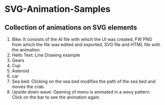 SVG-Animation-Samples
=====================

Collection of animations on SVG elements
---------------------

1. Bike:
It consists of the AI file with which the UI was created, FW PNG from which the file was edited and exported, SVG file and HTML file with the animation.
2. Hello Text: Line Drawing example
3. Gears
4. Cup
5. Asteroid
6. car
7. Sea bed: Clicking on the sea bed modifies the path of the sea bed and moves the crab.
8. Upside down wave: Opening of menu is animated in a wavy pattern. Click on the bar to see the animation again.
